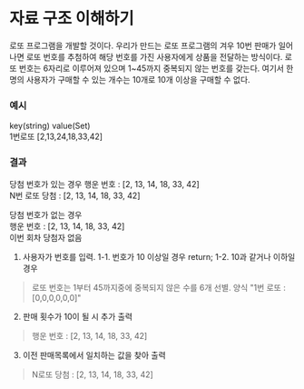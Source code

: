 # 자료 구조 이해하기

로또 프로그램을 개발할 것이다.
우리가 만드는 로또 프로그램의 겨우 10번 판매가 일어나면
로또 번호를 추첨하여 해당 번호를 가진 사용자에게 상품을 전달하는 방식이다.
로또 번호는 6자리로 이루어져 있으며 1~45까지 중복되지 않는 번호를 갖는다.
여기서 한 명의 사용자가 구매할 수 있는 개수는 10개로 10개 이상을 구매할 수 없다.

### 예시
key(string)   value(Set) <br>
1번로또 [2,13,24,18,33,42]

### 결과
당첨 번호가 있는 경우
행운 번호 : [2, 13, 14, 18, 33, 42] <br>
N번 로또 당첨 : [2, 13, 14, 18, 33, 42]

당첨 번호가 없는 경우 <br>
행운 번호 : [2, 13, 14, 18, 33, 42] <br>
이번 회차 당첨자 없음
<br>


1. 사용자가 번호를 입력. 
1-1. 번호가 10 이상일 경우 return;
1-2. 10과 같거나 이하일 경우
> 로또 번호는 1부터 45까지중에 중복되지 않은 수를 6개 선별.
> 양식 "1번 로또 : [0,0,0,0,0,0]"

2. 판매 횟수가 10이 될 시 추가 출력
> 행운 번호 : [2, 13, 14, 18, 33, 42]

3. 이전 판매목록에서 일치하는 값을 찾아 출력
> N로또 당첨 : [2, 13, 14, 18, 33, 42]